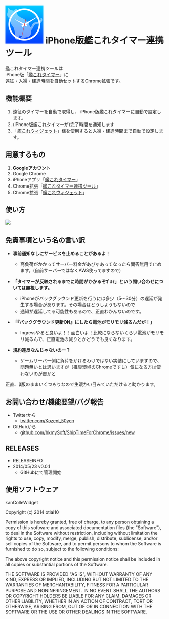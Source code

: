 ![icon](src/img/icon128.png)
iPhone版艦これタイマー連携ツール 
======================
艦これタイマー連携ツールは  
iPhone版「[艦これタイマー](https://itunes.apple.com/jp/app/shiptimer/id684642180?l=ja&ls=1&mt=8)」に  
遠征・入渠・建造時間を自動セットするChrome拡張です。  


## 機能概要

1. 遠征のタイマーを自動で取得し、  iPhone版艦これタイマーに自動で設定します。
1. (iPhone版艦これタイマーが)完了時間を通知します
1. 「[艦これウィジェット]()」様を使用すると入渠・建造時間まで自動で設定します。


## 用意するもの

1. **Googleアカウント**
1. Google Chrome
1. iPhoneアプリ「[艦これタイマー](https://itunes.apple.com/jp/app/shiptimer/id684642180?l=ja&ls=1&mt=8)」
1. Chrome拡張「[艦これタイマー連携ツール]()」
1. Chrome拡張「[艦これウィジェット](https://chrome.google.com/webstore/detail/%E8%89%A6%E3%81%93%E3%82%8C%E3%82%A6%E3%82%A3%E3%82%B8%E3%82%A7%E3%83%83%E3%83%88/iachoklpnnjfgmldgelflgifhdaebnol?hl=ja)」


## 使い方
[![](http://img.youtube.com/vi/4hTrLgh9Adc/0.jpg)](https://www.youtube.com/watch?v=4hTrLgh9Adc)


## 免責事項という名の言い訳

- **事前通知なしにサービスを止めることがあるよ！**
    - 高負荷がかかってサーバー料金があびゃあってなったら問答無用で止めます。(自前サーバーではなくAWS使ってますので)


- **「タイマーが反映されるまでに時間がかかるぞｺﾞﾙｧ」という問い合わせについては無視します。**
    - iPhoneがバックグラウンド更新を行うには多少（5～30分）の遅延が発生する場合があります。その場合はどうしようもないので
    - 通知が遅延してる可能性もあるので、正直わかんないのです。


- **「『バックグラウンド更新ON』にしたら電池がモリモリ減るんだが！」**
    - Ingressやると良いよ！！面白いよ！比較にならないくらい電池がモリモリ減るんで、正直電池の減りとかどうでも良くなります。

- **規約違反なんじゃないのー？**
    - ゲームサーバー側に負荷をかけるわけではない実装にしていますので、問題無いとは思いますが（推奨環境のChromeですし）気になる方は使わないのが吉かと



正直、β版のままいくつもりなので生暖かい目みていただけると助かります。


## お問い合わせ/機能要望/バグ報告
- Twitterから
    - [twitter.com/Kozeni_50yen](https://twitter.com/Kozeni_50yen)
- GitHubから
    - [github.com/hkmySoft/ShipTimeForChrome/issues/new](https://github.com/hkmySoft/ShipTimeForChrome/issues/new) 


## RELEASES
- RELEASEINFO
- 2014/05/23 v0.0.1
    - GitHubにて管理開始


## 使用ソフトウェア

kanColleWidget

Copyright (c) 2014 otiai10

Permission is hereby granted, free of charge, to any person obtaining a copy
of this software and associated documentation files (the "Software"), to deal
in the Software without restriction, including without limitation the rights
to use, copy, modify, merge, publish, distribute, sublicense, and/or sell
copies of the Software, and to permit persons to whom the Software is
furnished to do so, subject to the following conditions:

The above copyright notice and this permission notice shall be included in
all copies or substantial portions of the Software.

THE SOFTWARE IS PROVIDED "AS IS", WITHOUT WARRANTY OF ANY KIND, EXPRESS OR
IMPLIED, INCLUDING BUT NOT LIMITED TO THE WARRANTIES OF MERCHANTABILITY,
FITNESS FOR A PARTICULAR PURPOSE AND NONINFRINGEMENT. IN NO EVENT SHALL THE
AUTHORS OR COPYRIGHT HOLDERS BE LIABLE FOR ANY CLAIM, DAMAGES OR OTHER
LIABILITY, WHETHER IN AN ACTION OF CONTRACT, TORT OR OTHERWISE, ARISING FROM,
OUT OF OR IN CONNECTION WITH THE SOFTWARE OR THE USE OR OTHER DEALINGS IN
THE SOFTWARE.
